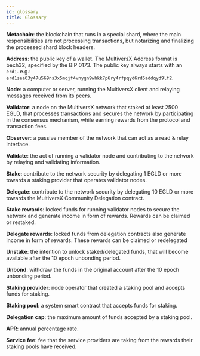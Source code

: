 ```yaml
---
id: glossary
title: Glossary
---
```


[comment]: # (mx-context)

**Metachain**: the blockchain that runs in a special shard, where the main responsibilities are not processing transactions,
but notarizing and finalizing the processed shard block headers.

**Address**: the public key of a wallet. The MultiversX Address format is bech32, specified by the BIP 0173.
The public key always starts with an `erd1`. e.g.: `erd1sea63y47u569ns3x5mqjf4vnygn9whkk7p6ry4rfpqyd6rd5addqyd9lf2`.

**Node**: a computer or server, running the MultiversX client and relaying messages received from its peers.

**Validator**: a node on the MultiversX network that staked at least 2500 EGLD, that processes transactions and secures
the network by participating in the consensus mechanism, while earning rewards from the protocol and transaction fees.

**Observer**: a passive member of the network that can act as a read & relay interface.

**Validate**: the act of running a validator node and contributing to the network by relaying and
validating information.

**Stake**: contribute to the network security by delegating 1 EGLD or more towards a staking provider that operates
validator nodes.

**Delegate**: contribute to the network security by delegating 10 EGLD or more towards the MultiversX Community Delegation
contract.

**Stake rewards**: locked funds for running validator nodes to secure the network and generate income in form of rewards.
Rewards can be claimed or restaked.

**Delegate rewards**: locked funds from delegation contracts also generate income in form of rewards.
These rewards can be claimed or redelegated

**Unstake**: the intention to unlock staked/delegated funds, that will become available after the 10 epoch unbonding period.

**Unbond**: withdraw the funds in the original account after the 10 epoch unbonding period.

**Staking provider**: node operator that created a staking pool and accepts funds for staking.

**Staking pool**: a system smart contract that accepts funds for staking.

**Delegation cap**: the maximum amount of funds accepted by a staking pool.

**APR**: annual percentage rate.

**Service fee**: fee that the service providers are taking from the rewards their staking pools have received.

